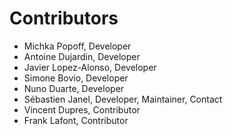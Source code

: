 # Contributors
* Michka Popoff, Developer
* Antoine Dujardin, Developer
* Javier Lopez-Alonso, Developer
* Simone Bovio, Developer
* Nuno Duarte, Developer
* Sébastien Janel, Developer, Maintainer, Contact
* Vincent Dupres, Contributor
* Frank Lafont, Contributor